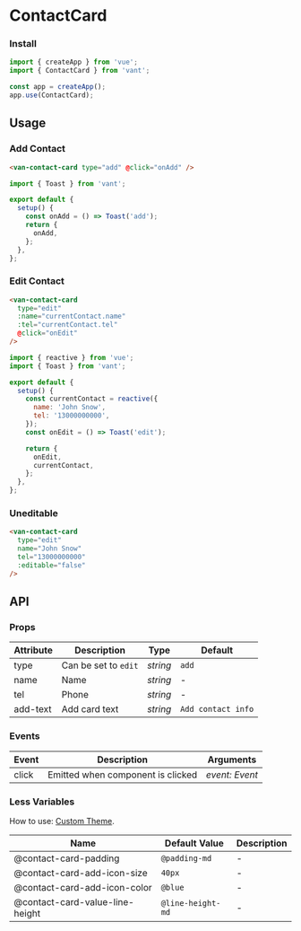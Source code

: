# ContactCard

### Install

```js
import { createApp } from 'vue';
import { ContactCard } from 'vant';

const app = createApp();
app.use(ContactCard);
```

## Usage

### Add Contact

```html
<van-contact-card type="add" @click="onAdd" />
```

```js
import { Toast } from 'vant';

export default {
  setup() {
    const onAdd = () => Toast('add');
    return {
      onAdd,
    };
  },
};
```

### Edit Contact

```html
<van-contact-card
  type="edit"
  :name="currentContact.name"
  :tel="currentContact.tel"
  @click="onEdit"
/>
```

```js
import { reactive } from 'vue';
import { Toast } from 'vant';

export default {
  setup() {
    const currentContact = reactive({
      name: 'John Snow',
      tel: '13000000000',
    });
    const onEdit = () => Toast('edit');

    return {
      onEdit,
      currentContact,
    };
  },
};
```

### Uneditable

```html
<van-contact-card
  type="edit"
  name="John Snow"
  tel="13000000000"
  :editable="false"
/>
```

## API

### Props

| Attribute | Description          | Type     | Default            |
| --------- | -------------------- | -------- | ------------------ |
| type      | Can be set to `edit` | _string_ | `add`              |
| name      | Name                 | _string_ | -                  |
| tel       | Phone                | _string_ | -                  |
| add-text  | Add card text        | _string_ | `Add contact info` |

### Events

| Event | Description                       | Arguments      |
| ----- | --------------------------------- | -------------- |
| click | Emitted when component is clicked | _event: Event_ |

### Less Variables

How to use: [Custom Theme](#/en-US/theme).

| Name                            | Default Value     | Description |
| ------------------------------- | ----------------- | ----------- |
| @contact-card-padding           | `@padding-md`     | -           |
| @contact-card-add-icon-size     | `40px`            | -           |
| @contact-card-add-icon-color    | `@blue`           | -           |
| @contact-card-value-line-height | `@line-height-md` | -           |
